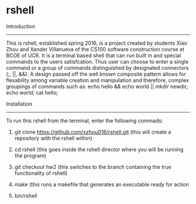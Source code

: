 # rshell

Introduction
_____________
This is rshell, established spring 2016,  is a project created by students Xiao Zhou and Xander Villanueva of the CS100 software construction course at BCOE of UCR.  It is a terminal based shell that can run built in and special commands to the users satisfcation. Thus user can choose to enter a single command or a group of commands distinguished by designated connectors (;, ||, &&). A design passed off the well known composite pattern allows for flexability among variable creation and manipulation and therefore, complex groupings of commands such as: echo hello && echo world || mkdir newdir; echo world; cat hello;

Installation
_____________

To run this rshell from the terminal, enter the following commads:

1) git clone https://github.com/xzhou016/rshell.git (this will create a repository with the rshell within)

2) cd rshell  (this goes inside the rshell director where you will be running the program)

3) git checkout hw2 (this switches to the branch containing the true functionality of rshell)

4) make (this runs a makefile that generates an executable ready for action

5) bin/rshell 


